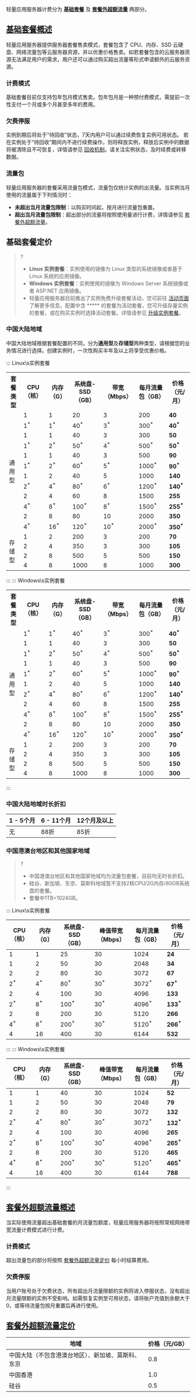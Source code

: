轻量应用服务器计费分为 **[基础套餐](#basis)** 及 **[套餐外超额流量](#additional)** 两部分。


## [基础套餐概述](id:basis)
轻量应用服务器提供服务器套餐售卖模式，套餐包含了 CPU、内存、SSD 云硬盘、网络流量包等云服务器资源，并以优惠价格售卖。如若套餐包含的云服务器资源无法满足用户的需求，用户还可以通过购买超出流量等形式申请额外的云服务资源。



### 计费模式
基础套餐目前仅支持包年包月模式售卖。包年包月是一种预付费模式，需提前一次性支付一个月或多个月甚至多年的费用。

### 欠费停服
实例到期后将处于“待回收”状态，7天内用户可以通过续费恢复实例可用状态。
若在实例处于“待回收”期间内不进行续费操作，则将释放实例，释放后实例中的数据将被清除且不可恢复，详情请参见 [回收机制](https://cloud.tencent.com/document/product/1207/44581#.E5.9B.9E.E6.94.B6.E6.9C.BA.E5.88.B6)。请关注实例状态，及时续费或转移数据。

### 流量包
轻量应用服务器的套餐采用流量包模式，流量包仅统计实例的出流量。当实例当月使用的流量属于下列情况时：
 - **未超出当月流量包限制**：以购买时间起，按月进行流量包重置。
 - **超出当月流量包限制**：超出部分的流量将按照使用量进行计费，详情请参见  [套餐外超额流量](#additional)。




## 基础套餐定价
>? 
>- **Linux 实例套餐**：实例使用的镜像为 Linux 类型的系统镜像或者基于 Linux 系统的应用镜像。
>- **Windows 实例套餐**：实例使用的镜像为 Windows Server 系统镜像或者 ASP.NET 应用镜像。
>- 轻量应用服务器目前推出了实例免费升级套餐活动，您可前往 [活动页面](https://cloud.tencent.com/act/pro/lighthouse2021) 了解更多信息。配置中含 ***** 的套餐为活动套餐，您可升级存量实例的套餐，或在购买实例时选择活动套餐。详情请参见 [升级实例套餐](https://cloud.tencent.com/document/product/1207/51730)。
>

### 中国大陆地域
中国大陆地域根据套餐配置的不同，分为**通用型**及**存储型**两种类型，请根据您的业务情况进行选择。创建实例时，一次性购买半年及以上将享受优惠价格。


<dx-tabs>
::: Linux\s实例套餐
<table>
	<tr><th>套餐类型</th><th>CPU（核）</th><th>内存（G）</th><th>系统盘-SSD（GB） </th><th>带宽（Mbps）</th><th>每月流量包（GB）</th><th>价格（元/月）</th></tr>
	<tr><td rowspan=12>通用型</td><td>1</td><td>1</td><td>20</td><td>3</td><td>200</td><td><b>40</b></td></tr>
	<tr><td>1<sup>*</sup></td><td>1<sup>*</sup></td><td>40<sup>*</sup></td><td>3<sup>*</sup></td><td>300<sup>*</sup></td><td><b>40<sup>*</sup></b></td></tr>
	<tr><td>1</td><td>1</td><td>40</td><td>3</td><td>300</td><td><b>50</b></td></tr>
	<tr><td>1<sup>*</sup></td><td>2<sup>*</sup></td><td>50<sup>*</sup></td><td>4<sup>*</sup></td><td>500<sup>*</sup></td><td><b>50<sup>*</sup></b></td></tr>
	<tr><td>1</td><td>1</td><td>40</td><td>3</td><td>500</td><td><b>90</b></td></tr>
	<tr><td>1<sup>*</sup></td><td>2<sup>*</sup></td><td>60<sup>*</sup></td><td>5<sup>*</sup></td><td>1000<sup>*</sup></td><td><b>90<sup>*</sup></b></td></tr>
	<tr><td>1</td><td>2</td><td>40</td><td>5</td><td>1000</td><td><b>140</b></td></tr>
		<tr><td>2<sup>*</sup></td><td>4<sup>*</sup></td><td>80<sup>*</sup></td><td>6<sup>*</sup></td><td>1200<sup>*</sup></td><td><b>140<sup>*</sup></b></td></tr>
	<tr><td>2</td><td>4</td><td>60</td><td>8</td><td>1500</td><td><b>255</b></td></tr>
	<tr><td>4<sup>*</sup></td><td>8<sup>*</sup></td><td>100<sup>*</sup></td><td>8<sup>*</sup></td><td>1500<sup>*</sup></td><td><b>255<sup>*</sup></b></td></tr>
	<tr><td>2</td><td>8</td><td>80</td><td>10</td><td>2000</td><td><b>350</b></td></tr>
	<tr><td>4<sup>*</sup></td><td>16<sup>*</sup></td><td>120<sup>*</sup></td><td>10<sup>*</sup></td><td>2000<sup>*</sup></td><td><b>350<sup>*</sup></b></td></tr>
	<tr><td rowspan=4>存储型</td><td>1</td><td>2</td><td>200</td><td>3</td><td>200</td><td><b>70</b></td></tr>
	<tr><td>2</td><td>4</td><td>350</td><td>3</td><td>300</td><td><b>105</b></td></tr>
	<tr><td>2</td><td>8</td><td>500</td><td>5</td><td>500</td><td><b>150</b></td></tr>
	<tr><td>4</td><td>8</td><td>1000</td><td>8</td><td>1000</td><td><b>300</b></td></tr>
</table>
:::
::: Windows\s实例套餐
<table>
	<tr><th>套餐类型</th><th>CPU（核）</th><th>内存（G）</th><th>系统盘-SSD（GB） </th><th>带宽（Mbps）</th><th>每月流量包（GB）</th><th>价格（元/月）</th></tr>
	<tr><td rowspan=11>通用型</td><td>1<sup>*</sup></td><td>1<sup>*</sup></td><td>40<sup>*</sup></td><td>3<sup>*</sup></td><td>300<sup>*</sup></td><td><b>40<sup>*</sup></b></td></tr>
	<tr><td>1</td><td>1</td><td>40</td><td>3</td><td>300</td><td><b>50</b></td></tr>
	<tr><td>1<sup>*</sup></td><td>2<sup>*</sup></td><td>50<sup>*</sup></td><td>4<sup>*</sup></td><td>500<sup>*</sup></td><td><b>50<sup>*</sup></b></td></tr>
	<tr><td>1</td><td>1</td><td>40</td><td>3</td><td>500</td><td><b>90</b></td></tr>
		<tr><td>1<sup>*</sup></td><td>2<sup>*</sup></td><td>60<sup>*</sup></td><td>5<sup>*</sup></td><td>1000<sup>*</sup></td><td><b>90<sup>*</sup></b></td></tr>
	<tr><td>1</td><td>2</td><td>40</td><td>5</td><td>1000</td><td><b>140</b></td></tr>
		<tr><td>2<sup>*</sup></td><td>4<sup>*</sup></td><td>80<sup>*</sup></td><td>6<sup>*</sup></td><td>1200<sup>*</sup></td><td><b>140<sup>*</sup></b></td></tr>
	<tr><td>2</td><td>4</td><td>60</td><td>8</td><td>1500</td><td><b>255</b></td></tr>
	<tr><td>4<sup>*</sup></td><td>8<sup>*</sup></td><td>100<sup>*</sup></td><td>8<sup>*</sup></td><td>1500<sup>*</sup></td><td><b>255<sup>*</sup></b></td></tr>
	<tr><td>2</td><td>8</td><td>80</td><td>10</td><td>2000</td><td><b>350</b></td></tr>
		<tr><td>4<sup>*</sup></td><td>16<sup>*</sup></td><td>120<sup>*</sup></td><td>10<sup>*</sup></td><td>2000<sup>*</sup></td><td><b>350<sup>*</sup></b></td></tr>
		<tr><td rowspan=4>存储型</td><td>1</td><td>2</td><td>200</td><td>3</td><td>200</td><td><b>70</b></td></tr>
	<tr><td>2</td><td>4</td><td>350</td><td>3</td><td>300</td><td><b>105</b></td></tr>
	<tr><td>2</td><td>8</td><td>500</td><td>5</td><td>500</td><td><b>150</b></td></tr>
	<tr><td>4</td><td>8</td><td>1000</td><td>8</td><td>1000</td><td><b>300</b></td></tr>
</table>

:::
</dx-tabs>



### 中国大陆地域时长折扣

| 1 - 5个月 | 6 - 11个月 | 12个月及以上 |
|---------|---------|---------|
| 无 | 88折 | 85折 |

### 中国港澳台地区和其他国家地域

>?
>- 中国港澳台地区和其他国家地域均为流量包套餐，目前均无时长折扣。
>- 硅谷、新加坡、东京、莫斯科地域暂不支持2核CPU/2G内存/80GB系统盘的套餐。
>- 套餐中1TB=1024GB。

<dx-tabs>
::: Linux\s实例套餐
<table>
<thead>
<tr>
<th>CPU（核）</th><th>内存（G）</th><th>系统盘-SSD（GB）</th><th>峰值带宽（Mbps）</th>
<th>每月流量包（GB）</th><th>价格（元/月）</th>
</tr>
</thead>
<tbody><tr>
<td>1</td><td>1</td><td>25</td><td>30</td><td>1024</td><td><strong>24</strong></td>
</tr>
<tr>
<td>1</td><td>2</td><td>50</td><td>30</td><td>2048</td><td><strong>34</strong></td>
</tr>
<tr>
<td>2</td><td>2</td><td>80</td><td>30</td><td>3072</td><td><strong>67</strong></td>
</tr>
<tr>
<td>2<sup>*</sup></td><td>4<sup>*</sup></td><td>80<sup>*</sup></td><td>30<sup>*</sup></td><td>3072<sup>*</sup></td><td><strong>67<sup>*</sup></strong></td>
</tr>
<tr>
<td>2</td><td>4</td><td>100</td><td>30</td><td>4096</td><td><strong>133</strong></td>
</tr>
<tr>
<td>2<sup>*</sup></td><td>8<sup>*</sup></td><td>100<sup>*</sup></td><td>30<sup>*</sup></td><td>4096<sup>*</sup></td><td><strong>133<sup>*</sup></strong></td>
</tr>
<tr>
<td>2</td><td>8</td><td>200</td><td>30</td><td>5120</td><td><strong>266</strong></td>
</tr>
<tr>
<td>4<sup>*</sup></td><td>8<sup>*</sup></td><td>200<sup>*</sup></td><td>30<sup>*</sup></td><td>5120<sup>*</sup></td><td><strong>266<sup>*</sup></strong></td>
</tr>
<tr>
<td>4</td><td>16</td><td>400</td><td>30</td><td>6144</td><td><strong>532</strong></td>
</tr>
</tbody></table>
:::
::: Windows\s实例套餐
<table>
<thead>
<tr>
<th>CPU（核）</th><th>内存（G）</th><th>系统盘-SSD（GB）</th><th>峰值带宽（Mbps）</th>
<th>每月流量包（GB）</th><th>价格（元/月）</th>
</tr>
</thead>
<tbody><tr>
<td>1</td><td>1</td><td>40</td><td>30</td><td>1024</td><td><strong>52</strong></td>
</tr>
<tr>
<td>1</td><td>2</td><td>50</td><td>30</td><td>2048</td><td><strong>79</strong></td>
</tr>
<tr>
<td>2</td><td>2</td><td>80</td><td>30</td><td>3072</td><td><strong>132</strong></td>
</tr>
<tr>
<td>2<sup>*</sup></td><td>4<sup>*</sup></td><td>80<sup>*</sup></td><td>30<sup>*</sup></td><td>3072<sup>*</sup></td><td><strong>132<sup>*</sup></strong></td>
</tr>
<tr>
<td>2</td><td>4</td><td>100</td><td>30</td><td>4096</td><td><strong>265</strong></td>
</tr>
<tr>
<td>2<sup>*</sup></td><td>8<sup>*</sup></td><td>100<sup>*</sup></td><td>30<sup>*</sup></td><td>4096<sup>*</sup></td><td><strong>265<sup>*</sup></strong></td>
</tr>
<tr>
<td>2</td><td>8</td><td>200</td><td>30</td><td>5120</td><td><strong>465</strong></td>
</tr>
<tr>
<td>4<sup>*</sup></td><td>8<sup>*</sup></td><td>200<sup>*</sup></td><td>30<sup>*</sup></td><td>5120<sup>*</sup></td><td><strong>465<sup>*</sup></strong></td>
</tr>
<tr>
<td>4</td><td>16</td><td>400</td><td>30</td><td>6144</td><td><strong>788</strong></td>
</tr>
</tbody></table>
:::
</dx-tabs>


## [套餐外超额流量概述](id:additional)
当实际使用流量超出基础套餐的月流量包额度，轻量应用服务器将按照常规网络带宽流量计费模式进行计费。

### 计费模式
超出流量包的部分将按照 [套餐外超额流量定价](#OverRatedPrice) 每小时结算费用。

### 欠费停服
当用户账号处于欠费状态，所有超出月流量限额的实例将进入停服状态，没有超出月流量限额的实例不受影响。如需恢复实例至可用状态，请将账户充值到余额大于0，或等待流量包按月重置后再进行使用。


## [套餐外超额流量定价](id:OverRatedPrice)
| 地域 | 价格（元/GB） |
|---------|---------|
| 中国大陆（不包含港澳台地区）、新加坡、莫斯科、东京 | 0.8 |
| 中国香港 | 	1.0 |
| 硅谷	 | 	0.5 |
